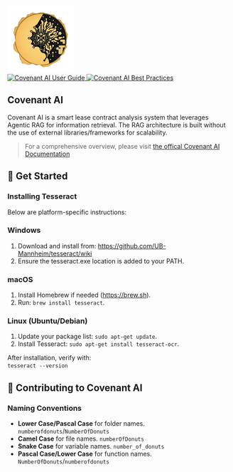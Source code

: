 
<img src="assests/logo.png" alt="Covenant AI Logo" width="150" height="150">

<div align="left">
   <a href="https://sehat-inc.github.io/covenant-ai/">
      <img src="https://img.shields.io/badge/Docs-Covenant%20AI%20User%20Guide-blueviolet?style=flat&logo=read-the-docs" alt="Covenant AI User Guide">
   </a>
   <a href="https://www.bestpractices.dev/projects/9976">
      <img src="https://www.bestpractices.dev/projects/9976/badge" alt="Covenant AI Best Practices">
   </a>
</div>

## Covenant AI

Covenant AI is a smart lease contract analysis system that leverages Agentic RAG for information retrieval.
The RAG architecture is built without the use of external libraries/frameworks for scalability. 

> For a comprehensive overview, please visit [the offical Covenant AI Documentation](https://sehat-inc.github.io/covenant-ai/) 

## 📜 Get Started

### Installing Tesseract
Below are platform-specific instructions:

### Windows
1. Download and install from:
   https://github.com/UB-Mannheim/tesseract/wiki
2. Ensure the tesseract.exe location is added to your PATH.

### macOS
1. Install Homebrew if needed (https://brew.sh).
2. Run: `brew install tesseract`.

### Linux (Ubuntu/Debian)
1. Update your package list: `sudo apt-get update`.
2. Install Tesseract: `sudo apt-get install tesseract-ocr`.

After installation, verify with:  
`tesseract --version`

## 🌱 Contributing to Covenant AI

### Naming Conventions
- **Lower Case/Pascal Case** for folder names. `numberofdonuts`/`NumberOfDonuts`
- **Camel Case** for file names. `numberOfDonuts`
- **Snake Case** for variable names. `number_of_donuts`
- **Pascal Case/Lower Case** for function names. `NumberOfDonuts`/`numberofdonuts`